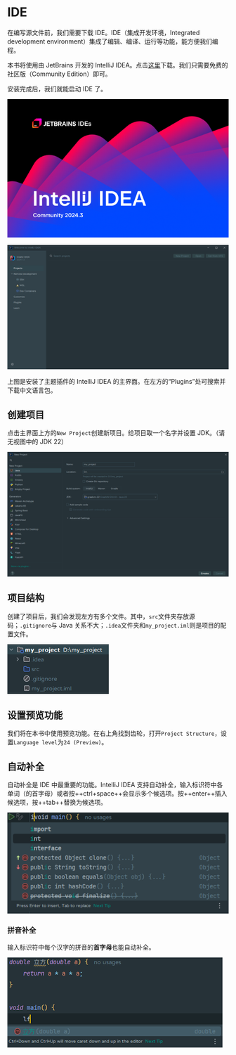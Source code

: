 # IDE

在编写源文件前，我们需要下载 IDE。IDE（集成开发环境，Integrated development environment）集成了编辑、编译、运行等功能，能方便我们编程。

本书将使用由 JetBrains 开发的 IntelliJ IDEA。点击[这里](https://www.jetbrains.com/idea/download/)下载。我们只需要免费的社区版（Community Edition）即可。

安装完成后，我们就能启动 IDE 了。

![intellij-idea-launch](img/ij.png)

![intellij-idea-main-menu](img/ij_main.png)

上图是安装了主题插件的 IntelliJ IDEA 的主界面。在左方的“Plugins”处可搜索并下载中文语言包。

## 创建项目

点击主界面上方的`New Project`创建新项目。给项目取一个名字并设置 JDK。（请无视图中的 JDK 22）

![new-project](img/new_project.png)

## 项目结构

创建了项目后，我们会发现左方有多个文件。其中，`src`文件夹存放源码；`.gitignore`与 Java 关系不大；`.idea`文件夹和`my_project.iml`则是项目的配置文件。

![project-structure](img/project_structure.png)

## 设置预览功能

我们将在本书中使用预览功能。在右上角找到齿轮，打开`Project Structure`，设置`Language level`为`24 (Preview)`。

## 自动补全

自动补全是 IDE 中最重要的功能。IntelliJ IDEA 支持自动补全，输入标识符中各单词（的首字母）或者按++ctrl+space++会显示多个候选项。按++enter++插入候选项，按++tab++替换为候选项。

![auto-completion](img/auto_completion.png)

### 拼音补全

输入标识符中每个汉字的拼音的**首字母**也能自动补全。

![pinyin-completion](img/pinyin_completion.png)
